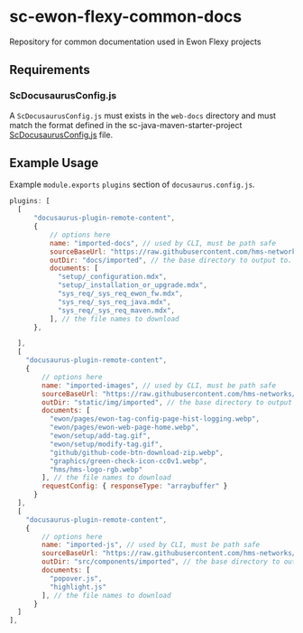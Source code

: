 # sc-ewon-flexy-common-docs
Repository for common documentation used in Ewon Flexy projects

## Requirements

### ScDocusaurusConfig.js
A `ScDocusaurusConfig.js` must exists in the `web-docs` directory and must match the format defined in the sc-java-maven-starter-project [ScDocusaurusConfig.js](https://github.com/hms-networks/sc-java-maven-starter-project/blob/main/web-docs/ScDocusaurusConfig.js) file.

## Example Usage

Example `module.exports` `plugins` section of `docusaurus.config.js`.

```js
plugins: [
  [
      "docusaurus-plugin-remote-content",
      {
          // options here
          name: "imported-docs", // used by CLI, must be path safe
          sourceBaseUrl: "https://raw.githubusercontent.com/hms-networks/sc-ewon-flexy-common-docs/main/docs/", // the base url for the markdown (gets prepended to all of the documents when fetching)
          outDir: "docs/imported", // the base directory to output to.
          documents: [
            "setup/_configuration.mdx",
            "setup/_installation_or_upgrade.mdx",
            "sys_req/_sys_req_ewon_fw.mdx",
            "sys_req/_sys_req_java.mdx",
            "sys_req/_sys_req_maven.mdx",
          ], // the file names to download
      },

  ],
  [
    "docusaurus-plugin-remote-content",
    {
        // options here
        name: "imported-images", // used by CLI, must be path safe
        sourceBaseUrl: "https://raw.githubusercontent.com/hms-networks/sc-ewon-flexy-common-docs/main/img", // the base url for the markdown (gets prepended to all of the documents when fetching)
        outDir: "static/img/imported", // the base directory to output to.
        documents: [
          "ewon/pages/ewon-tag-config-page-hist-logging.webp",
          "ewon/pages/ewon-web-page-home.webp",
          "ewon/setup/add-tag.gif",
          "ewon/setup/modify-tag.gif",
          "github/github-code-btn-download-zip.webp",
          "graphics/green-check-icon-cc0v1.webp",
          "hms/hms-logo-rgb.webp"
        ], // the file names to download
        requestConfig: { responseType: "arraybuffer" }
      }
  ],
  [
    "docusaurus-plugin-remote-content",
    {
        // options here
        name: "imported-js", // used by CLI, must be path safe
        sourceBaseUrl: "https://raw.githubusercontent.com/hms-networks/sc-ewon-flexy-common-docs/main/js", // the base url for the markdown (gets prepended to all of the documents when fetching)
        outDir: "src/components/imported", // the base directory to output to.
        documents: [
          "popover.js",
          "highlight.js"
        ], // the file names to download
      }
  ]
],
```